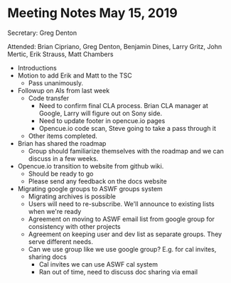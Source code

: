 # Meeting Notes May 15, 2019

Secretary: Greg Denton

Attended: Brian Cipriano, Greg Denton, Benjamin Dines, Larry Gritz, John Mertic, Erik Strauss, Matt Chambers

- Introductions
- Motion to add Erik and Matt to the TSC
  - Pass unanimously.
- Followup on AIs from last week
  - Code transfer
    - Need to confirm final CLA process. Brian CLA manager at Google, Larry will figure out on Sony side.
    - Need to update footer in opencue.io pages
    - Opencue.io code scan, Steve going to take a pass through it
  - Other items completed.
- Brian has shared the roadmap
  - Group should familiarize themselves with the roadmap and we can discuss in a few weeks.
- Opencue.io transition to website from github wiki.
  - Should be ready to go
  - Please send any feedback on the docs website
- Migrating google groups to ASWF groups system
  - Migrating archives is possible
  - Users will need to re-subscribe. We'll announce to existing lists when we're ready
  - Agreement on moving to ASWF email list from google group for consistency with other projects
  - Agreement on keeping user and dev list as separate groups. They serve different needs.
  - Can we use group like we use google group? E.g. for cal invites, sharing docs
    - Cal invites we can use ASWF cal system
    - Ran out of time, need to discuss doc sharing via email
